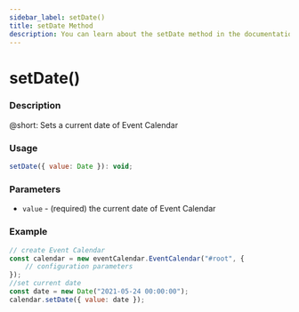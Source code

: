 ```yaml
---
sidebar_label: setDate()
title: setDate Method
description: You can learn about the setDate method in the documentation of the DHTMLX JavaScript Event Calendar library. Browse developer guides and API reference, try out code examples and live demos, and download a free 30-day evaluation version of DHTMLX Event Calendar.
---
```


# setDate()

### Description

@short: Sets a current date of Event Calendar

### Usage

~~~jsx {}
setDate({ value: Date }): void;
~~~

### Parameters

- `value` - (required) the current date of Event Calendar

### Example

~~~jsx {6-7}
// create Event Calendar
const calendar = new eventCalendar.EventCalendar("#root", {
	// configuration parameters
});
//set current date
const date = new Date("2021-05-24 00:00:00");
calendar.setDate({ value: date });
~~~
